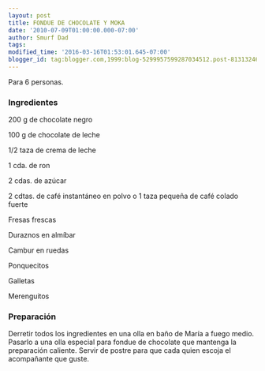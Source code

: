 ```yaml
---
layout: post
title: FONDUE DE CHOCOLATE Y MOKA
date: '2010-07-09T01:00:00.000-07:00'
author: Smurf Dad
tags: 
modified_time: '2016-03-16T01:53:01.645-07:00'
blogger_id: tag:blogger.com,1999:blog-5299957599287034512.post-813132465122720338
---
```


Para 6 personas.

<h3>Ingredientes</h3>

200 g de chocolate negro

100 g de chocolate de leche

1/2 taza de crema de leche

1 cda. de ron

2 cdas. de azúcar

2 cdtas. de café instantáneo en polvo o 1 taza pequeña de café colado fuerte

Fresas frescas

Duraznos en almíbar

Cambur en ruedas

Ponquecitos

Galletas

Merenguitos

<h3>Preparación</h3>

Derretir todos los ingredientes en una olla en baño de María a fuego medio. Pasarlo a una olla especial para fondue de chocolate que mantenga la preparación caliente. Servir de postre para que cada quien escoja el acompañante que guste.

